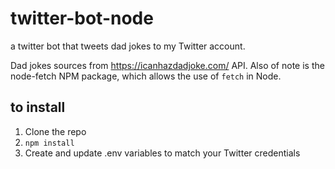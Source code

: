 # twitter-bot-node
a twitter bot that tweets dad jokes to my Twitter account.

Dad jokes sources from https://icanhazdadjoke.com/ API.  Also of note is the node-fetch NPM package, which allows the use of `fetch` in Node.

## to install
1.  Clone the repo
2.  `npm install`
3.  Create and update .env variables to match your Twitter credentials
